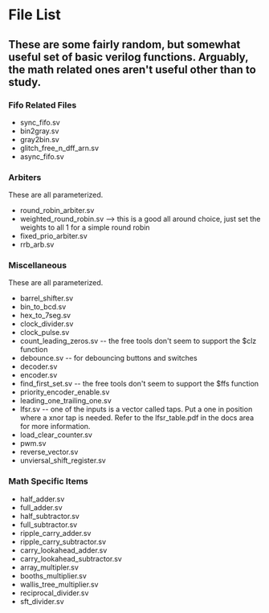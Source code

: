 # File List
These are some fairly random, but somewhat useful set of basic verilog functions.
Arguably, the math related ones aren't useful other than to study.
----------------------------------------------------------------
### Fifo Related Files
* sync_fifo.sv 
* bin2gray.sv 
* gray2bin.sv 
* glitch_free_n_dff_arn.sv 
* async_fifo.sv 

### Arbiters
These are all parameterized.
* round_robin_arbiter.sv 
* weighted_round_robin.sv --> this is a good all around choice, just set the weights to all 1 for a simple round robin 
* fixed_prio_arbiter.sv
* rrb_arb.sv

### Miscellaneous
These are all parameterized.
* barrel_shifter.sv
* bin_to_bcd.sv
* hex_to_7seg.sv
* clock_divider.sv
* clock_pulse.sv
* count_leading_zeros.sv -- the free tools don't seem to support the $clz function
* debounce.sv -- for debouncing buttons and switches
* decoder.sv 
* encoder.sv
* find_first_set.sv -- the free tools don't seem to support the $ffs function
* priority_encoder_enable.sv 
* leading_one_trailing_one.sv 
* lfsr.sv -- one of the inputs is a vector called taps. Put a one in position where a xnor tap is needed. Refer to the lfsr_table.pdf in the docs area for more information.
* load_clear_counter.sv 
* pwm.sv
* reverse_vector.sv 
* unviersal_shift_register.sv 

### Math Specific Items
* half_adder.sv 
* full_adder.sv 
* half_subtractor.sv 
* full_subtractor.sv 
* ripple_carry_adder.sv 
* ripple_carry_subtractor.sv 
* carry_lookahead_adder.sv
* carry_lookahead_subtractor.sv 
* array_multipler.sv 
* booths_multiplier.sv 
* wallis_tree_multiplier.sv
* reciprocal_divider.sv
* sft_divider.sv


